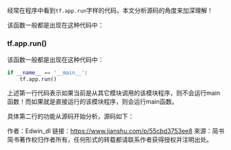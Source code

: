 ## 

经常在程序中看到`tf.app.run`字样的代码，本文分析源码的角度来加深理解！

该函数一般都是出现在这种代码中：

### tf.app.run()

该函数一般都是出现在这种代码中：

```python
if __name__ == '__main__':
    tf.app.run()
```
    
上述第一行代码表示如果当前是从其它模块调用的该模块程序，则不会运行main函数！而如果就是直接运行的该模块程序，则会运行main函数。

具体第二行的功能从源码开始分析，源码如下：

作者：Edwin_dl
链接：https://www.jianshu.com/p/55cbd3753ee8
來源：简书
简书著作权归作者所有，任何形式的转载都请联系作者获得授权并注明出处。
